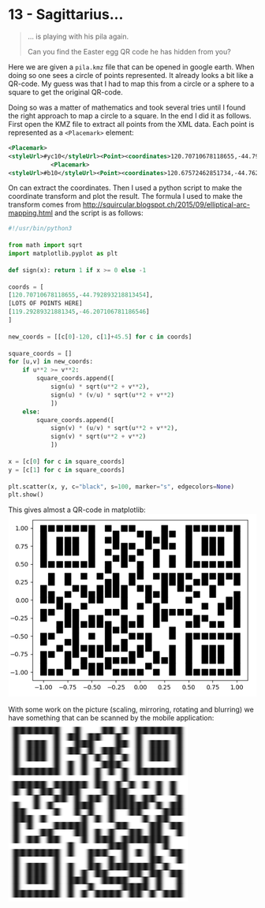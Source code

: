 13 - Sagittarius...
===================
> ... is playing with his pila again.
> 
> Can you find the Easter egg QR code he has hidden from you?

Here we are given a `pila.kmz` file that can be opened in google earth. When doing so one sees a circle of points represented. It already looks a bit like a QR-code. My guess was that I had to map this from a circle or a sphere to a square to get the original QR-code.

Doing so was a matter of mathematics and took several tries until I found the right approach to map a circle to a square. In the end I did it as follows. First open the KMZ file to extract all points from the XML data. Each point is represented as a `<Placemark>` element:
```xml
<Placemark>
<styleUrl>#yc10</styleUrl><Point><coordinates>120.70710678118655,-44.792893218813454,0</coordinates></Point></Placemark>
            <Placemark>
<styleUrl>#b10</styleUrl><Point><coordinates>120.67572462851734,-44.762845859799256,0</coordinates></Point></Placemark>
```

On can extract the coordinates. Then I used a python script to make the coordinate transform and plot the result. The formula I used to make the transform comes from <http://squircular.blogspot.ch/2015/09/elliptical-arc-mapping.html> and the script is as follows:
```python
#!/usr/bin/python3

from math import sqrt
import matplotlib.pyplot as plt

def sign(x): return 1 if x >= 0 else -1

coords = [
[120.70710678118655,-44.792893218813454],
[LOTS OF POINTS HERE]
[119.29289321881345,-46.207106781186546]
]

new_coords = [[c[0]-120, c[1]+45.5] for c in coords]

square_coords = []
for [u,v] in new_coords:
    if u**2 >= v**2:
        square_coords.append([
            sign(u) * sqrt(u**2 + v**2),
            sign(u) * (v/u) * sqrt(u**2 + v**2)
            ])
    else:
        square_coords.append([
            sign(v) * (u/v) * sqrt(u**2 + v**2),
            sign(v) * sqrt(u**2 + v**2)
            ])

x = [c[0] for c in square_coords]
y = [c[1] for c in square_coords]

plt.scatter(x, y, c="black", s=100, marker="s", edgecolors=None)
plt.show()
```

This gives almost a QR-code in matplotlib:
![](./13_matplotlib-result.png)

With some work on the picture (scaling, mirroring, rotating and blurring) we have something that can be scanned by the mobile application:
![](./13_egg.png)

